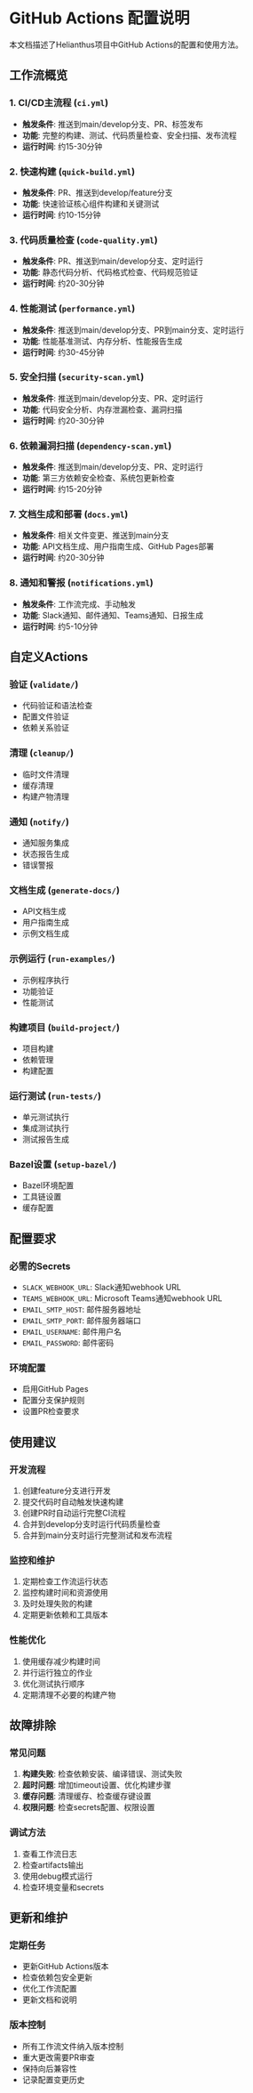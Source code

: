 # GitHub Actions 配置说明

本文档描述了Helianthus项目中GitHub Actions的配置和使用方法。

## 工作流概览

### 1. CI/CD主流程 (`ci.yml`)
- **触发条件**: 推送到main/develop分支、PR、标签发布
- **功能**: 完整的构建、测试、代码质量检查、安全扫描、发布流程
- **运行时间**: 约15-30分钟

### 2. 快速构建 (`quick-build.yml`)
- **触发条件**: PR、推送到develop/feature分支
- **功能**: 快速验证核心组件构建和关键测试
- **运行时间**: 约10-15分钟

### 3. 代码质量检查 (`code-quality.yml`)
- **触发条件**: PR、推送到main/develop分支、定时运行
- **功能**: 静态代码分析、代码格式检查、代码规范验证
- **运行时间**: 约20-30分钟

### 4. 性能测试 (`performance.yml`)
- **触发条件**: 推送到main/develop分支、PR到main分支、定时运行
- **功能**: 性能基准测试、内存分析、性能报告生成
- **运行时间**: 约30-45分钟

### 5. 安全扫描 (`security-scan.yml`)
- **触发条件**: 推送到main/develop分支、PR、定时运行
- **功能**: 代码安全分析、内存泄漏检查、漏洞扫描
- **运行时间**: 约20-30分钟

### 6. 依赖漏洞扫描 (`dependency-scan.yml`)
- **触发条件**: 推送到main/develop分支、PR、定时运行
- **功能**: 第三方依赖安全检查、系统包更新检查
- **运行时间**: 约15-20分钟

### 7. 文档生成和部署 (`docs.yml`)
- **触发条件**: 相关文件变更、推送到main分支
- **功能**: API文档生成、用户指南生成、GitHub Pages部署
- **运行时间**: 约20-30分钟

### 8. 通知和警报 (`notifications.yml`)
- **触发条件**: 工作流完成、手动触发
- **功能**: Slack通知、邮件通知、Teams通知、日报生成
- **运行时间**: 约5-10分钟

## 自定义Actions

### 验证 (`validate/`)
- 代码验证和语法检查
- 配置文件验证
- 依赖关系验证

### 清理 (`cleanup/`)
- 临时文件清理
- 缓存清理
- 构建产物清理

### 通知 (`notify/`)
- 通知服务集成
- 状态报告生成
- 错误警报

### 文档生成 (`generate-docs/`)
- API文档生成
- 用户指南生成
- 示例文档生成

### 示例运行 (`run-examples/`)
- 示例程序执行
- 功能验证
- 性能测试

### 构建项目 (`build-project/`)
- 项目构建
- 依赖管理
- 构建配置

### 运行测试 (`run-tests/`)
- 单元测试执行
- 集成测试执行
- 测试报告生成

### Bazel设置 (`setup-bazel/`)
- Bazel环境配置
- 工具链设置
- 缓存配置

## 配置要求

### 必需的Secrets
- `SLACK_WEBHOOK_URL`: Slack通知webhook URL
- `TEAMS_WEBHOOK_URL`: Microsoft Teams通知webhook URL
- `EMAIL_SMTP_HOST`: 邮件服务器地址
- `EMAIL_SMTP_PORT`: 邮件服务器端口
- `EMAIL_USERNAME`: 邮件用户名
- `EMAIL_PASSWORD`: 邮件密码

### 环境配置
- 启用GitHub Pages
- 配置分支保护规则
- 设置PR检查要求

## 使用建议

### 开发流程
1. 创建feature分支进行开发
2. 提交代码时自动触发快速构建
3. 创建PR时自动运行完整CI流程
4. 合并到develop分支时运行代码质量检查
5. 合并到main分支时运行完整测试和发布流程

### 监控和维护
1. 定期检查工作流运行状态
2. 监控构建时间和资源使用
3. 及时处理失败的构建
4. 定期更新依赖和工具版本

### 性能优化
1. 使用缓存减少构建时间
2. 并行运行独立的作业
3. 优化测试执行顺序
4. 定期清理不必要的构建产物

## 故障排除

### 常见问题
1. **构建失败**: 检查依赖安装、编译错误、测试失败
2. **超时问题**: 增加timeout设置、优化构建步骤
3. **缓存问题**: 清理缓存、检查缓存键设置
4. **权限问题**: 检查secrets配置、权限设置

### 调试方法
1. 查看工作流日志
2. 检查artifacts输出
3. 使用debug模式运行
4. 检查环境变量和secrets

## 更新和维护

### 定期任务
- 更新GitHub Actions版本
- 检查依赖包安全更新
- 优化工作流配置
- 更新文档和说明

### 版本控制
- 所有工作流文件纳入版本控制
- 重大更改需要PR审查
- 保持向后兼容性
- 记录配置变更历史
